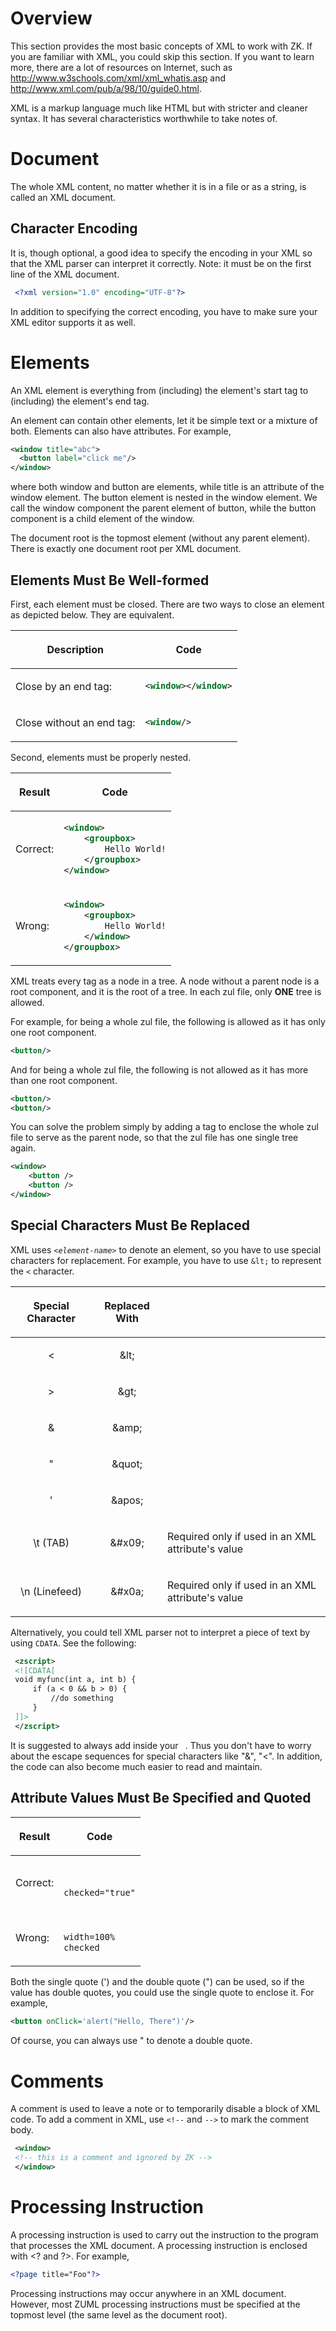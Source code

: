 # Overview

This section provides the most basic concepts of XML to work with ZK. If
you are familiar with XML, you could skip this section. If you want to
learn more, there are a lot of resources on Internet, such as
[<http://www.w3schools.com/xml/xml_whatis.asp>](http://www.w3schools.com/xml/xml_whatis.asp)
and
[<http://www.xml.com/pub/a/98/10/guide0.html>](http://www.xml.com/pub/a/98/10/guide0.html).

XML is a markup language much like HTML but with stricter and cleaner
syntax. It has several characteristics worthwhile to take notes of.

# Document

The whole XML content, no matter whether it is in a file or as a string,
is called an XML document.

## Character Encoding

It is, though optional, a good idea to specify the encoding in your XML
so that the XML parser can interpret it correctly. Note: it must be on
the first line of the XML document.

```xml
 <?xml version="1.0" encoding="UTF-8"?>
```

In addition to specifying the correct encoding, you have to make sure
your XML editor supports it as well.

# Elements

An XML element is everything from (including) the element's start tag to
(including) the element's end tag.

An element can contain other elements, let it be simple text or a
mixture of both. Elements can also have attributes. For example,

```xml
<window title="abc">
  <button label="click me"/>
</window>
```

where both window and button are elements, while title is an attribute
of the window element. The button element is nested in the window
element. We call the window component the parent element of button,
while the button component is a child element of the window.

The document root is the topmost element (without any parent element).
There is exactly one document root per XML document.

## Elements Must Be Well-formed

First, each element must be closed. There are two ways to close an
element as depicted below. They are equivalent.

<table>
<thead>
<tr class="header">
<th><center>
<p>Description</p>
</center></th>
<th><center>
<p>Code</p>
</center></th>
</tr>
</thead>
<tbody>
<tr class="odd">
<td><p>Close by an end tag:</p></td>
<td><div class="sourceCode" id="cb1"><pre
class="sourceCode xml"><code class="sourceCode xml"><span id="cb1-1"><a href="#cb1-1" aria-hidden="true" tabindex="-1"></a>&lt;<span class="kw">window</span>&gt;&lt;/<span class="kw">window</span>&gt;</span></code></pre></div></td>
</tr>
<tr class="even">
<td><p>Close without an end tag:</p></td>
<td><div class="sourceCode" id="cb2"><pre
class="sourceCode xml"><code class="sourceCode xml"><span id="cb2-1"><a href="#cb2-1" aria-hidden="true" tabindex="-1"></a>&lt;<span class="kw">window</span>/&gt;</span></code></pre></div></td>
</tr>
</tbody>
</table>

Second, elements must be properly nested.

<table>
<thead>
<tr class="header">
<th><center>
<p>Result</p>
</center></th>
<th><center>
<p>Code</p>
</center></th>
</tr>
</thead>
<tbody>
<tr class="odd">
<td><p>Correct:</p></td>
<td><div class="sourceCode" id="cb1"><pre
class="sourceCode xml"><code class="sourceCode xml"><span id="cb1-1"><a href="#cb1-1" aria-hidden="true" tabindex="-1"></a>&lt;<span class="kw">window</span>&gt;</span>
<span id="cb1-2"><a href="#cb1-2" aria-hidden="true" tabindex="-1"></a>    &lt;<span class="kw">groupbox</span>&gt;</span>
<span id="cb1-3"><a href="#cb1-3" aria-hidden="true" tabindex="-1"></a>        Hello World!</span>
<span id="cb1-4"><a href="#cb1-4" aria-hidden="true" tabindex="-1"></a>    &lt;/<span class="kw">groupbox</span>&gt;</span>
<span id="cb1-5"><a href="#cb1-5" aria-hidden="true" tabindex="-1"></a>&lt;/<span class="kw">window</span>&gt;</span></code></pre></div></td>
</tr>
<tr class="even">
<td><p>Wrong:</p></td>
<td><div class="sourceCode" id="cb2"><pre
class="sourceCode xml"><code class="sourceCode xml"><span id="cb2-1"><a href="#cb2-1" aria-hidden="true" tabindex="-1"></a>&lt;<span class="kw">window</span>&gt;</span>
<span id="cb2-2"><a href="#cb2-2" aria-hidden="true" tabindex="-1"></a>    &lt;<span class="kw">groupbox</span>&gt;</span>
<span id="cb2-3"><a href="#cb2-3" aria-hidden="true" tabindex="-1"></a>        Hello World!</span>
<span id="cb2-4"><a href="#cb2-4" aria-hidden="true" tabindex="-1"></a>    &lt;/<span class="kw">window</span>&gt;</span>
<span id="cb2-5"><a href="#cb2-5" aria-hidden="true" tabindex="-1"></a>&lt;/<span class="kw">groupbox</span>&gt;</span></code></pre></div></td>
</tr>
</tbody>
</table>

XML treats every tag as a node in a tree. A node without a parent node
is a root component, and it is the root of a tree. In each zul file,
only **ONE** tree is allowed.

For example, for being a whole zul file, the following is allowed as it
has only one root component.

```xml
<button/>
```

And for being a whole zul file, the following is not allowed as it has
more than one root component.

```xml
<button/>
<button/>
```

You can solve the problem simply by adding a tag to enclose the whole
zul file to serve as the parent node, so that the zul file has one
single tree again.

```xml
<window>
    <button />
    <button />
</window>
```

## Special Characters Must Be Replaced

XML uses `<`*`element-name`*`>` to denote an element, so you have to use
special characters for replacement. For example, you have to use `&lt;`
to represent the `<` character.

<table>
<thead>
<tr class="header">
<th><center>
<p>Special Character</p>
</center></th>
<th><center>
<p>Replaced With</p>
</center></th>
<th></th>
</tr>
</thead>
<tbody>
<tr class="odd">
<td><center>
<p>&lt;</p>
</center></td>
<td><center>
<p>&amp;lt;</p>
</center></td>
<td></td>
</tr>
<tr class="even">
<td><center>
<p>&gt;</p>
</center></td>
<td><center>
<p>&amp;gt;</p>
</center></td>
<td></td>
</tr>
<tr class="odd">
<td><center>
<p>&amp;</p>
</center></td>
<td><center>
<p>&amp;amp;</p>
</center></td>
<td></td>
</tr>
<tr class="even">
<td><center>
<p>"</p>
</center></td>
<td><center>
<p>&amp;quot;</p>
</center></td>
<td></td>
</tr>
<tr class="odd">
<td><center>
<p>'</p>
</center></td>
<td><center>
<p>&amp;apos;</p>
</center></td>
<td></td>
</tr>
<tr class="even">
<td><center>
<p>\t (TAB)</p>
</center></td>
<td><center>
<p>&amp;#x09;</p>
</center></td>
<td><p>Required only if used in an XML attribute's value</p></td>
</tr>
<tr class="odd">
<td><center>
<p>\n (Linefeed)</p>
</center></td>
<td><center>
<p>&amp;#x0a;</p>
</center></td>
<td><p>Required only if used in an XML attribute's value</p></td>
</tr>
</tbody>
</table>

Alternatively, you could tell XML parser not to interpret a piece of
text by using `CDATA`. See the following:

```xml
 <zscript>
 <![CDATA[
 void myfunc(int a, int b) {
     if (a < 0 && b > 0) {
         //do something
     }
 ]]>
 </zscript>
```

It is suggested to always add inside your <zscript>` `</zscript>. Thus
you don't have to worry about the escape sequences for special
characters like "&", "\<". In addition, the code can also become much
easier to read and maintain.

## Attribute Values Must Be Specified and Quoted

<table>
<thead>
<tr class="header">
<th><center>
<p>Result</p>
</center></th>
<th><center>
<p>Code</p>
</center></th>
</tr>
</thead>
<tbody>
<tr class="odd">
<td><p>Correct:</p></td>
<td><div class="sourceCode" id="cb1"><pre
class="sourceCode xml"><code class="sourceCode xml"><span id="cb1-1"><a href="#cb1-1" aria-hidden="true" tabindex="-1"></a>  </span>
<span id="cb1-2"><a href="#cb1-2" aria-hidden="true" tabindex="-1"></a></span>
<span id="cb1-3"><a href="#cb1-3" aria-hidden="true" tabindex="-1"></a>checked=&quot;true&quot;</span></code></pre></div></td>
</tr>
<tr class="even">
<td><p>Wrong:</p></td>
<td><div class="sourceCode" id="cb2"><pre
class="sourceCode xml"><code class="sourceCode xml"><span id="cb2-1"><a href="#cb2-1" aria-hidden="true" tabindex="-1"></a>  </span>
<span id="cb2-2"><a href="#cb2-2" aria-hidden="true" tabindex="-1"></a>width=100%</span>
<span id="cb2-3"><a href="#cb2-3" aria-hidden="true" tabindex="-1"></a>checked</span></code></pre></div></td>
</tr>
</tbody>
</table>

Both the single quote (') and the double quote (") can be used, so if
the value has double quotes, you could use the single quote to enclose
it. For example,

```xml
<button onClick='alert("Hello, There")'/>
```

Of course, you can always use &quot; to denote a double quote.

# Comments

A comment is used to leave a note or to temporarily disable a block of
XML code. To add a comment in XML, use `<!--` and `-->` to mark the
comment body.

```xml
 <window>
 <!-- this is a comment and ignored by ZK -->
 </window>
```

# Processing Instruction

A processing instruction is used to carry out the instruction to the
program that processes the XML document. A processing instruction is
enclosed with \<? and ?\>. For example,

```xml
<?page title="Foo"?>
```

Processing instructions may occur anywhere in an XML document. However,
most ZUML processing instructions must be specified at the topmost level
(the same level as the document root).
